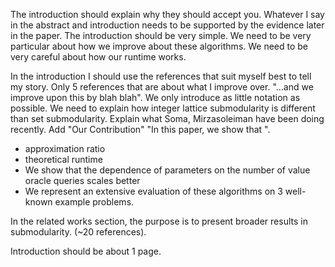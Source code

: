 The introduction should explain why they should accept you.
Whatever I say in the abstract and introduction needs to be supported by the evidence later in the paper.
The introduction should be very simple.
We need to be very particular about how we improve about these algorithms.
We need to be very careful about how our runtime works.

In the introduction I should use the references that suit myself best to tell my story.
Only 5 references that are about what I improve over. "...and we improve upon this by blah blah".
We only introduce as little notation as possible.
We need to explain how integer lattice submodularity is different than set submodularity.
Explain what Soma, Mirzasoleiman have been doing recently.
Add "Our Contribution" "In this paper, we show that ".
- approximation ratio
- theoretical runtime
- We show that the dependence of parameters on the number of value oracle queries scales better
- We represent an extensive evaluation of these algorithms on 3 well-known example problems.

In the related works section, the purpose is to present broader results in submodularity. (~20 references).

Introduction should be about 1 page.
